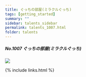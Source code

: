 ```yaml
---
title: ぐっちの部屋(ミラクルぐっち) 
tags: [getting_started]
summary: ""
sidebar: talents_sidebar
permalink: talents_1007.html
folder: talents
---
```



##### No.1007 ぐっちの部屋(ミラクルぐっち) 


![](https://yt3.ggpht.com/ytc/AKedOLS41wrUFzP2GaSEHnz9w_NRoeJVxl5RtpCB4i5nvA=s176-c-k-c0x00ffffff-no-rj)




{% include links.html %}
